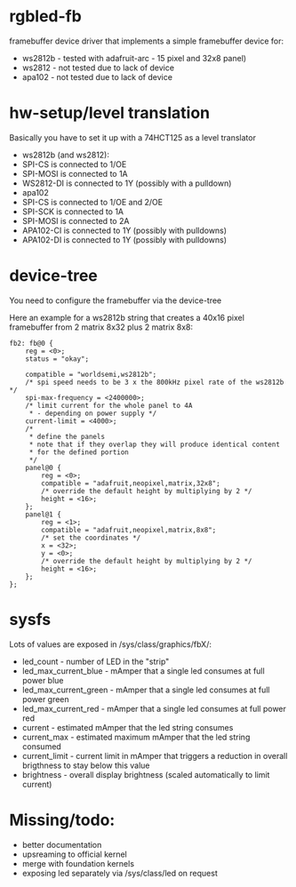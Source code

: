 rgbled-fb
=========

framebuffer device driver that implements
a simple framebuffer device for:
* ws2812b - tested with adafruit-arc - 15 pixel and 32x8 panel)
* ws2812 - not tested due to lack of device
* apa102 - not tested due to lack of device

# hw-setup/level translation
Basically you have to set it up with a 74HCT125 as a level translator
* ws2812b (and ws2812):
 * SPI-CS    is connected to 1/OE
 * SPI-MOSI  is connected to 1A
 * WS2812-DI is connected to 1Y (possibly with a pulldown)
* apa102
 * SPI-CS    is connected to 1/OE and 2/OE
 * SPI-SCK   is connected to 1A
 * SPI-MOSI  is connected to 2A
 * APA102-CI is connected to 1Y (possibly with pulldowns)
 * APA102-DI is connected to 1Y (possibly with pulldowns)

# device-tree

You need to configure the framebuffer via the device-tree

Here an example for a ws2812b string that creates a 40x16 pixel framebuffer
from 2 matrix 8x32 plus 2 matrix 8x8:

```
fb2: fb@0 {
	reg = <0>;
	status = "okay";

	compatible = "worldsemi,ws2812b";
	/* spi speed needs to be 3 x the 800kHz pixel rate of the ws2812b */
	spi-max-frequency = <2400000>;
	/* limit current for the whole panel to 4A
	 * - depending on power supply */
	current-limit = <4000>;
	/*
	 * define the panels 
	 * note that if they overlap they will produce identical content
	 * for the defined portion 
	 */
	panel@0 {
		reg = <0>;
		compatible = "adafruit,neopixel,matrix,32x8";
		/* override the default height by multiplying by 2 */
		height = <16>;
	};
	panel@1 {
		reg = <1>;
		compatible = "adafruit,neopixel,matrix,8x8";
		/* set the coordinates */
		x = <32>;
		y = <0>;
		/* override the default height by multiplying by 2 */
		height = <16>;
	};
};
```

# sysfs
Lots of values are exposed in /sys/class/graphics/fbX/:
* led_count - number of LED in the "strip"
* led_max_current_blue - mAmper that a single led consumes at full power blue
* led_max_current_green - mAmper that a single led consumes at full power green
* led_max_current_red - mAmper that a single led consumes at full power red
* current - estimated mAmper that the led string consumes
* current_max - estimated maximum mAmper that the led string consumed
* current_limit - current limit in mAmper that triggers a reduction in overall brigthness to stay below this value
* brightness - overall display brightness (scaled automatically to limit current)

# Missing/todo:
* better documentation
* upsreaming to official kernel
* merge with foundation kernels
* exposing led separately via /sys/class/led on request
